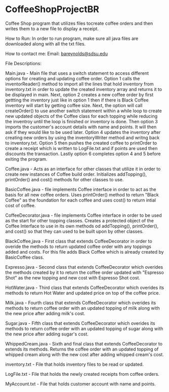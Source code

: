 # CoffeeShopProjectBR
Coffee Shop program that utilizes files tocreate coffee orders and then writes them to a new file to display a receipt.


How to Run:
In order to run program, make sure all java files are downloaded along with all the txt files. 

How to contact me:
Email: bareynolds@sdsu.edu

File Descriptions:

Main.java - Main file that uses a switch statement to access different options for creating and updating coffee order. Option 1 calls the inventorReader() method to import all the lines that hold inventory from inventory.txt in order to update the created inventory array and returns it to be displayed in main. Next, option 2 creates a new coffee order by first gettting the inventory just like in option 1 then if there is Black Coffee inventory will start by getting coffee size. Next, the option will call createOrder() to use another switch statement within a while loop to create new updated objects of the Coffee class for each topping while reducing the inventroy until the loop is finished or inventory is done. Then option 3 imports the customer's account details with name and points. It will then ask if they would like to be used later. Option 4 updates the inventory after creating new orders by using the inventoryWriter method and writng back to inventory.txt. Option 5 then pushes the created coffee to printOrder to create a receipt which is written to LogFile.txt and if points are used then discounts the transaction. Lastly option 6 completes option 4 and 5 before exiting the program.

Coffee.java - Acts as an interface for other classes that utilize it in order to create new instances of Coffee build order. Initializes addTopping(), printOrder() and cost() methods for other classes to use.

BasicCoffee.java - file implements Coffee interface in order to act as the basis for all new coffee orders. Uses printOrder() method to return "Black Coffee" as the foundation for each coffee and uses cost() to return intial cost of coffee.

CoffeeDecorator.java - file implements Coffee interface in order to be used as the start for other topping classes. Creates a protected object of the Coffee Interface to use in its own methods od addTopping(), printOrder(), and cost() so that they can used to be built upon by other classes.

BlackCoffee,java - First class that extends CoffeeDecorator in order to overide the methods to return updated coffee order with any toppings added and costs. For this file adds Black Coffee which is already created by BasicCoffee class.

Expresso.java - Second class that extends CoffeeDecorator which overides the methods created by it to return the coffee order updated with "Espresso Shot" as the new topping and new cost with Espresso Shot cost.

HotWater.java - Third class that extends CoffeeDecorator which overides its methods to return Hot Water and updated price on top of the coffee price.

Milk.java - Fourth class that extends CoffeeDecorator which overides its methods to return coffee order with an updated topping of milk along with the new price after adding milk's cost.

Sugar.java - Fifth class that extends CoffeeDecorator which overides its methods to return coffee order with an updated topping of sugar along with the new price after adding sugar's cost.

WhippedCream.java - Sixth and final class that extends CoffeeDecorator to extends its methods. Returns the coffee order with an updated topping of whipped cream along with the new cost after adding whipped cream's cost.

inventory.txt - File that holds inventory files to be read or updated.

LogFile.txt - File that holds the newly created receipts from coffee orders.

MyAccount.txt - File that holds customer account with name and points.



